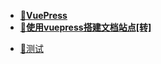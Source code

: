 <!-- docs/_sidebar.md --><!-- docs/web/vuepress/_sidebar.md -->
<!-- docs/_sidebar.md -->
* [**📕VuePress**](docs/web/vuepress/)
* [**📘使用vuepress搭建文档站点[转]**](docs/web/vuepress/使用vuepress搭建文档站点[转])

- [📘测试](docs/web/测试)

